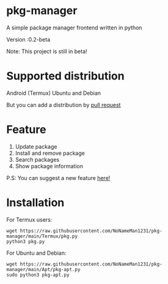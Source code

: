 # pkg-manager
A simple package manager frontend written in python

Version :0.2-beta

Note: This project is still in beta!

# Supported distribution
Android (Termux)
Ubuntu and Debian

But you can add a distribution by [pull request](https://github.com/NoNameMan1231/pkg-manager/pulls)

# Feature

1. Update package
2. Install and remove package
3. Search packages
4. Show package information

P.S: You can suggest a new feature [here!](https://github.com/NoNameMan1231/pkg-manager/discussions/2)

# Installation

For Termux users:
```
wget https://raw.githubusercontent.com/NoNameMan1231/pkg-manager/main/Termux/pkg.py
python3 pkg.py
```
For Ubuntu and Debian:
```
wget https://raw.githubusercontent.com/NoNameMan1231/pkg-manager/main/Apt/pkg-apt.py
sudo python3 pkg-apt.py
```


